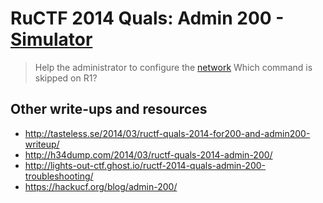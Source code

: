 # RuCTF 2014 Quals: Admin 200 - [Simulator](https://github.com/HackerDom/ructf-2014-quals/tree/master/tasks/simulator)

> Help the administrator to configure the [network](network.tar.gz)
> Which command is skipped on R1?

## Other write-ups and resources

* <http://tasteless.se/2014/03/ructf-quals-2014-for200-and-admin200-writeup/>
* <http://h34dump.com/2014/03/ructf-quals-2014-admin-200/>
* <http://lights-out-ctf.ghost.io/ructf-2014-quals-admin-200-troubleshooting/>
* <https://hackucf.org/blog/admin-200/>
